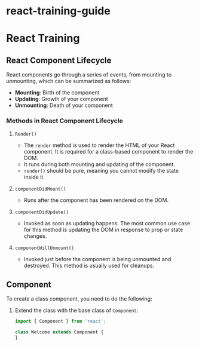 # react-training-guide

# React Training

## React Component Lifecycle

React components go through a series of events, from mounting to unmounting, which can be summarized as follows:

- **Mounting**: Birth of the component
- **Updating**: Growth of your component
- **Unmounting**: Death of your component

### Methods in React Component Lifecycle

1. `Render()`
   - The `render` method is used to render the HTML of your React component. It is required for a class-based component to render the DOM.
   - It runs during both mounting and updating of the component.
   - `render()` should be pure, meaning you cannot modify the state inside it.

2. `componentDidMount()`
   - Runs after the component has been rendered on the DOM.

3. `componentDidUpdate()`
   - Invoked as soon as updating happens. The most common use case for this method is updating the DOM in response to prop or state changes.

4. `componentWillUnmount()`
   - Invoked just before the component is being unmounted and destroyed. This method is usually used for cleanups.

## Component

To create a class component, you need to do the following:

1. Extend the class with the base class of `Component`:

   ```javascript
   import { Component } from 'react';

   class Welcome extends Component {
   }

```
